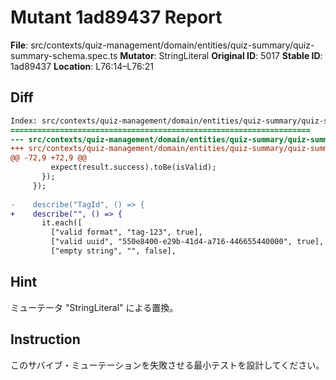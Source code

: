 # Mutant 1ad89437 Report

**File**: src/contexts/quiz-management/domain/entities/quiz-summary/quiz-summary-schema.spec.ts
**Mutator**: StringLiteral
**Original ID**: 5017
**Stable ID**: 1ad89437
**Location**: L76:14–L76:21

## Diff

```diff
Index: src/contexts/quiz-management/domain/entities/quiz-summary/quiz-summary-schema.spec.ts
===================================================================
--- src/contexts/quiz-management/domain/entities/quiz-summary/quiz-summary-schema.spec.ts	original
+++ src/contexts/quiz-management/domain/entities/quiz-summary/quiz-summary-schema.spec.ts	mutated #5017
@@ -72,9 +72,9 @@
         expect(result.success).toBe(isValid);
       });
     });
 
-    describe("TagId", () => {
+    describe("", () => {
       it.each([
         ["valid format", "tag-123", true],
         ["valid uuid", "550e8400-e29b-41d4-a716-446655440000", true],
         ["empty string", "", false],
```

## Hint

ミューテータ "StringLiteral" による置換。

## Instruction

このサバイブ・ミューテーションを失敗させる最小テストを設計してください。
